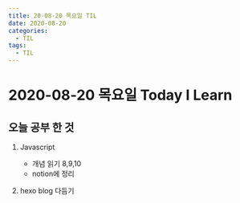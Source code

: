 ```yaml
---
title: 20-08-20 목요일 TIL
date: 2020-08-20
categories:
  - TIL
tags:
  - TIL
---
```


<!-- more -->
<!-- excerpt -->

# 2020-08-20 목요일 Today I Learn

## 오늘 공부 한 것

1. Javascript

   - 개념 읽기 8,9,10
   - notion에 정리

2. hexo blog 다듬기
